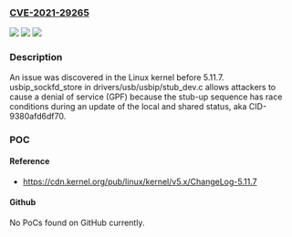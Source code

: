 ### [CVE-2021-29265](https://cve.mitre.org/cgi-bin/cvename.cgi?name=CVE-2021-29265)
![](https://img.shields.io/static/v1?label=Product&message=n%2Fa&color=blue)
![](https://img.shields.io/static/v1?label=Version&message=n%2Fa&color=blue)
![](https://img.shields.io/static/v1?label=Vulnerability&message=n%2Fa&color=brighgreen)

### Description

An issue was discovered in the Linux kernel before 5.11.7. usbip_sockfd_store in drivers/usb/usbip/stub_dev.c allows attackers to cause a denial of service (GPF) because the stub-up sequence has race conditions during an update of the local and shared status, aka CID-9380afd6df70.

### POC

#### Reference
- https://cdn.kernel.org/pub/linux/kernel/v5.x/ChangeLog-5.11.7

#### Github
No PoCs found on GitHub currently.

